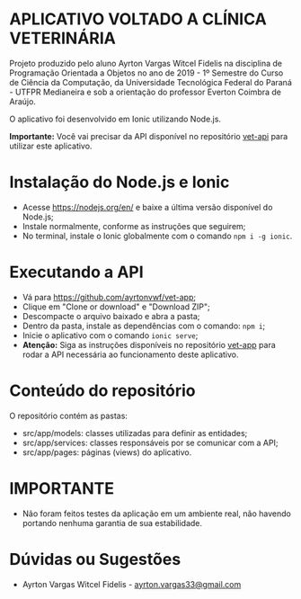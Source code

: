 # APLICATIVO VOLTADO A CLÍNICA VETERINÁRIA
Projeto produzido pelo aluno Ayrton Vargas Witcel Fidelis na disciplina de Programação Orientada a Objetos no ano de 2019 - 1º Semestre do Curso de Ciência da Computação, da Universidade Tecnológica Federal do Paraná - UTFPR Medianeira e sob a orientação do professor Everton Coimbra de Araújo.

O aplicativo foi desenvolvido em Ionic utilizando Node.js.

**Importante:** Você vai precisar da API disponível no repositório [vet-api](https://github.com/ayrtonvwf/vet-api) para utilizar este aplicativo.

# Instalação do Node.js e Ionic
* Acesse https://nodejs.org/en/ e baixe a última versão disponível do Node.js;
* Instale normalmente, conforme as instruções que seguirem;
* No terminal, instale o Ionic globalmente com o comando `npm i -g ionic`.

# Executando a API
* Vá para https://github.com/ayrtonvwf/vet-app;
* Clique em "Clone or download" e "Download ZIP";
* Descompacte o arquivo baixado e abra a pasta;
* Dentro da pasta, instale as dependências com o comando: `npm i`;
* Inicie o aplicativo com o comando `ionic serve`;
* **Atenção:** Siga as instruções disponíveis no repositório [vet-app](https://github.com/ayrtonvwf/vet-app) para rodar a API necessária ao funcionamento deste aplicativo.

# Conteúdo do repositório
O repositório contém as pastas:
* src/app/models: classes utilizadas para definir as entidades;
* src/app/services: classes responsáveis por se comunicar com a API;
* src/app/pages: páginas (views) do aplicativo. 

# IMPORTANTE
* Não foram feitos testes da aplicação em um ambiente real, não havendo portando nenhuma garantia de sua estabilidade.

# Dúvidas ou Sugestões
* Ayrton Vargas Witcel Fidelis - ayrton.vargas33@gmail.com